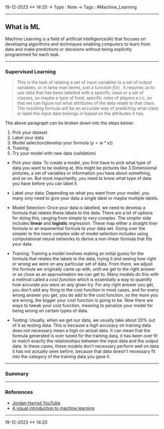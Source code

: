 19-12-2023 <-> 14:20
-> Type : Note
-> Tags : #Machine_Learning 

---
## What is ML
Machine Learning is a field of artificial intelligence(AI) that focuses on developing algorithms and techniques enabling computers to learn from data and make predictions or decisions without being explicitly programmed for each task.

---
### Supervised Learning
>This is the task of relating a set of input variables to a set of output variables, or in lame man terms, just a function $f(x)$ . It requires us to use data that has been labelled with a specific class or a set of classes, so maybe a type of food, specific roles of players e.t.c, so that we can figure out what attributes of the data relate to that class. The resulting formula will be an accurate way of predicting what class or label the input data belongs in based on the attributes it has.

The above paragraph can be broken down into the steps below:
1. Pick your dataset
2. Label your data
3. Model selection(develop your formula ($y = w*x$))
4. Training
5. Try your model with new data (validation)

- Pick your data: To create a model, you first have to pick what type of data you want to be looking at, this might be pictures like 3 Dimensional pictures, a set of variables or information you have about something, and so on. But most importantly, you need to know what type of data you have before you can label it.

- Label your data: Depending on what you want from your model, you many only need to give your data a single label or maybe multiple labels.

- Model Selection: Once your data is labelled, we need to develop a formula that relates these labels to the data. There are a lot of options for doing this, ranging from simple to very complex. The simpler side includes **linear** and **logistic** regression. These map either a straight liner formula or an exponential formula to your data set. Going over the simpler to the more complex side of model selection includes using computational neural networks to derive a non-linear formula that fits your data.

- Training: Training a model involves making an initial guess for the formula that relates the labels to the data, trying it and seeing how right or wrong we were on any particular set of data. From there, we adjust the formula we originally came up with, until we get to the right answer or as close as an approximation we can get to. Many models do this with a method called a *cost function* which is essentially a way to quantify how accurate you were on any given try. For any right answer you get, you don't add any thing to the cost function in most cases, and for every wrong answer you get, you do add to the cost function, so the more you are wrong, the bigger your cost function is going to be. Now there are ways to tweak your cost function, meaning to penalize your model for being wrong on certain types of data.

- Testing: Usually, when we get our data, we usually take about 20% out of it as testing data. This is because a high accuracy on training data does not necessary mean a high on actual data. It can mean that the formula generated is over tuned for the training data, it has been over fit to match exactly the relationships between the input data and the output data. In these cases, these models don't necessary perform well on data it has not actually seen before, because that data doesn't necessary fit into the category of the training data you gave it.

---

### Summary


---
### References
- [Jordan Harrod YouTube]()
- [A visual introduction to machine learning](http://www.r2d3.us/visual-intro-to-machine-learning-part-1/) 

---
19-12-2023 <-> 14:20